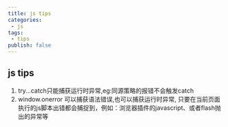 ```yaml
---
title: js tips
categories:
 - js
tags:
 - tips
publish: false
---
```


## js tips

1.  try...catch只能捕获运行时异常,eg:同源策略的报错不会触发catch 
2.  window.onerror 可以捕获语法错误,也可以捕获运行时异常, 只要在当前页面执行的js脚本出错都会捕捉到，例如：浏览器插件的javascript、或者flash抛出的异常等 

